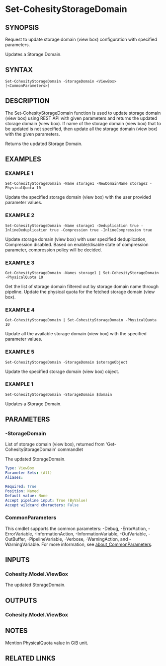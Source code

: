 # Set-CohesityStorageDomain

## SYNOPSIS
Request to update storage domain (view box) configuration with specified parameters.

Updates a Storage Domain.

## SYNTAX

```
Set-CohesityStorageDomain -StorageDomain <ViewBox> [<CommonParameters>]
```

## DESCRIPTION
The Set-CohesityStorageDomain function is used to update storage domain (view box) using REST API with given parameters and returns the updated storage domain (view box).
If name of the storage domain (view box) that to be updated is not specified, then update all the storage domain (view box) with the given parameters.

Returns the updated Storage Domain.

## EXAMPLES

### EXAMPLE 1
```
Set-CohesityStorageDomain -Name storage1 -NewDomainName storage2 -PhysicalQuota 10
```

Update the specified storage domain (view box) with the user provided parameter values.

### EXAMPLE 2
```
Set-CohesityStorageDomain -Name storage1 -Deduplication true -InlineDeduplication true -Compression true -InlineCompression true
```

Update storage domain (view box) with user specified deduplication, Compression disabled.
Based on enable/disable state of compression parameter, compression policy will be decided.

### EXAMPLE 3
```
Get-CohesityStorageDomain -Names storage1 | Set-CohesityStorageDomain -PhysicalQuota 10
```

Get the list of storage domain filtered out by storage domain name through pipeline.
Update the physical quota for the fetched storage domain (view box).

### EXAMPLE 4
```
Get-CohesityStorageDomain | Set-CohesityStorageDomain -PhysicalQuota 10
```

Update all the available storage domain (view box) with the specified parameter values.

### EXAMPLE 5
```
Set-CohesityStorageDomain -StorageDomain $storageObject
```

Update the specified storage domain (view box) object.

### EXAMPLE 1
```
Set-CohesityStorageDomain -StorageDomain $domain
```

Updates a Storage Domain.

## PARAMETERS

### -StorageDomain
List of storage domain (view box), returned from 'Get-CohesityStorageDomain' commandlet

The updated StorageDomain.

```yaml
Type: ViewBox
Parameter Sets: (All)
Aliases:

Required: True
Position: Named
Default value: None
Accept pipeline input: True (ByValue)
Accept wildcard characters: False
```

### CommonParameters
This cmdlet supports the common parameters: -Debug, -ErrorAction, -ErrorVariable, -InformationAction, -InformationVariable, -OutVariable, -OutBuffer, -PipelineVariable, -Verbose, -WarningAction, and -WarningVariable. For more information, see [about_CommonParameters](http://go.microsoft.com/fwlink/?LinkID=113216).

## INPUTS

### Cohesity.Model.ViewBox
The updated StorageDomain.

## OUTPUTS

### Cohesity.Model.ViewBox
## NOTES
Mention PhysicalQuota value in GiB unit.

## RELATED LINKS
